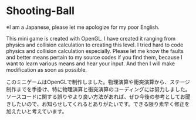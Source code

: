 # Shooting-Ball
※I am a Japanese, please let me apologize for my poor English. 

This mini game is created with OpenGL. I have created it ranging from physics and collision calculation to creating this level. I tried hard to code physics and collision calculation especially. Please let me know the faults and better means pertain to my source codes if you find them, because I want to learn various means and hear your input. And then I will make modification as soon as possible.

このミニゲームはOpenGLで制作しました。物理演算や衝突演算から、ステージ制作までを手掛け、特に物理演算と衝突演算のコーディングには努力しました。ソースコードに関する誤りやより良い方法があれば、ぜひ今後の参考としてお聞きしたいので、お知らせしてくれるとありがたいです。できる限り素早く修正を加えたいと考えています。
